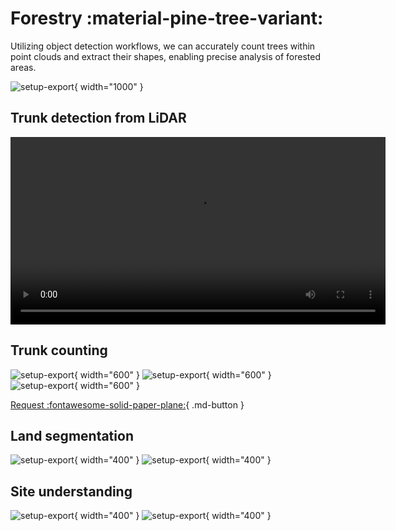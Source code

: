 # Forestry :material-pine-tree-variant:

Utilizing object detection workflows, we can accurately count trees within point clouds and extract their shapes, enabling precise analysis of forested areas.

![setup-export](./meta/images/collage-forests.png){ width="1000" }

## Trunk detection from LiDAR

<video width="600" controls>
    <source src="../videos/Arboristdemo.mp4" type="video/mp4">
</video>

## Trunk counting
![setup-export](./detect_images/trees1.png){ width="600" }
![setup-export](./detect_images/trees1.png){ width="600" }
![setup-export](./detect_images/trees3.png){ width="600" }


[Request :fontawesome-solid-paper-plane:](../page5-contact.md/){ .md-button }

## Land segmentation
![setup-export](./detect_images/Mineral-Exploration-and-Mine-Site-Development-inline.jpg){ width="400" }
![setup-export](./detect_images/Mineral-Exploration-and-Mine-Site-Development-inline-seg.jpg){ width="400" }

## Site understanding
![setup-export](./detect_images/Services-Surveying-OilSands-inline.jpg){ width="400" }
![setup-export](./detect_images/Services-Surveying-OilSands-inline-seg.jpg){ width="400" }
